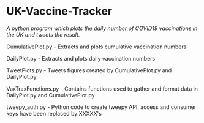 # UK-Vaccine-Tracker
*A python program which plots the daily number of COVID19 vaccinations in the UK and tweets the result.*

CumulativePlot.py - Extracts and plots cumulative vaccination numbers

DailyPlot.py - Extracts and plots daily vaccination numbers

TweetPlots.py - Tweets figures created by CumulativePlot.py and DailyPlot.py

VaxTraxFunctions.py - Contains functions used to gather and format data in DailyPlot.py and CumulativePlot.py 

tweepy_auth.py - Python code to create tweepy API, access and consumer keys have been replaced by XXXXX's

